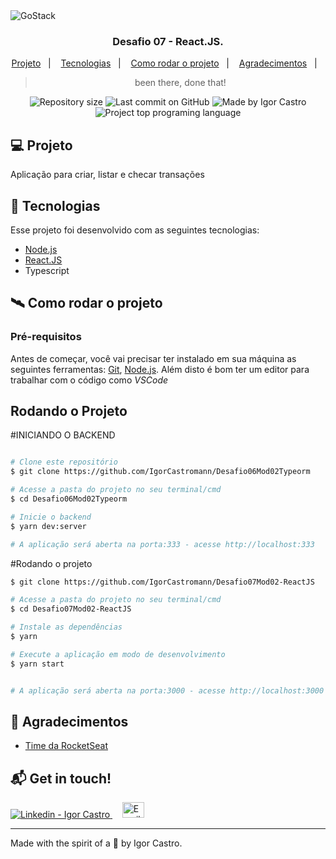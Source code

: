 <img alt="GoStack" src="https://res.cloudinary.com/stefanosaffran/image/upload/v1586943536/d32tomvl6x8onypta01h.png" />

<h3 align="center">
  Desafio 07 - React.JS.
</h3>

<p align="center">
  <a href="#-projeto">Projeto</a>&nbsp;&nbsp;&nbsp;|&nbsp;&nbsp;&nbsp;
  <a href="#-tecnologias">Tecnologias</a>&nbsp;&nbsp;&nbsp;|&nbsp;&nbsp;&nbsp;
  <a href="#-tecnologias">Como rodar o projeto</a>&nbsp;&nbsp;&nbsp;|&nbsp;&nbsp;&nbsp;
  <a href="#-agradecimentos">Agradecimentos</a>&nbsp;&nbsp;&nbsp;|&nbsp;&nbsp;&nbsp;
</p>

<blockquote align="center">been there, done that!</blockquote>

<p align="center">
  <a> </a>
  <img alt="Repository size" src="https://img.shields.io/github/repo-size/IgorCastromann/Desafio07Mod02-ReactJS?color=2304D361">
  <img alt="Last commit on GitHub" src="https://img.shields.io/github/last-commit/IgorCastromann/Desafio07Mod02-ReactJS?color=2304D361">
  <img alt="Made by Igor Castro" src="https://img.shields.io/badge/made%20by-Igor Castro-%20?color=2304D361">
  <img alt="Project top programing language" src="https://img.shields.io/github/languages/top/IgorCastromann/Desafio07Mod02-ReactJS?color=2304D361">
</p>


## 💻 Projeto 

Aplicação para criar, listar e checar transações

## 🚀 Tecnologias

Esse projeto foi desenvolvido com as seguintes tecnologias:

- [Node.js](https://nodejs.org/en/)
- [React.JS](https://reactjs.org/)
- Typescript


## 🛰 Como rodar o projeto
### Pré-requisitos

Antes de começar, você vai precisar ter instalado em sua máquina as seguintes ferramentas:
[Git](https://git-scm.com), [Node.js](https://nodejs.org/en/).
Além disto é bom ter um editor para trabalhar com o código como _VSCode_

## Rodando o Projeto
#INICIANDO O BACKEND
```bash

# Clone este repositório
$ git clone https://github.com/IgorCastromann/Desafio06Mod02Typeorm

# Acesse a pasta do projeto no seu terminal/cmd
$ cd Desafio06Mod02Typeorm

# Inicie o backend
$ yarn dev:server

# A aplicação será aberta na porta:333 - acesse http://localhost:333
```


#Rodando o projeto
```bash
$ git clone https://github.com/IgorCastromann/Desafio07Mod02-ReactJS

# Acesse a pasta do projeto no seu terminal/cmd
$ cd Desafio07Mod02-ReactJS

# Instale as dependências
$ yarn

# Execute a aplicação em modo de desenvolvimento
$ yarn start


# A aplicação será aberta na porta:3000 - acesse http://localhost:3000
```


## 🙌 Agradecimentos

- [Time da RocketSeat](https://rocketseat.com.br/)

## :mailbox_with_mail: Get in touch!


<a href="https://www.linkedin.com/in/igor-castro-27470672/" target="_blank" >
  <img alt="Linkedin - Igor Castro" src="https://img.shields.io/badge/Linkedin--%23F8952D?style=social&logo=linkedin">
</a>&nbsp;&nbsp;&nbsp;
<a href="mailto:castromann@live.com" target="_blank" >
  <img alt="Email - Igor Castro" width="35rem" height="25rem" src="https://img2.gratispng.com/20180401/cwe/kisspng-outlook-com-microsoft-outlook-logo-microsoft-offic-outlook-5ac078594dd532.5951870815225631613188.jpg">
</a> 

---

Made with the spirit of a 🐻 by Igor Castro.
